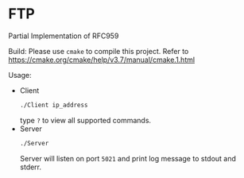 # FTP
Partial Implementation of RFC959

Build:
  Please use `cmake` to compile this project. Refer to https://cmake.org/cmake/help/v3.7/manual/cmake.1.html
  
Usage:
- Client
    ``` bash
    ./Client ip_address
    ```
    type `?` to view all supported commands.
- Server
    ``` bash
    ./Server
    ```
    Server will listen on port `5021` and print log message to stdout and stderr.
